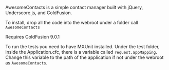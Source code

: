 AwesomeContacts is a simple contact manager built with jQuery, Underscore.js, and ColdFusion.

To install, drop all the code into the webroot under a folder call `AwesomeContacts`

Requires ColdFusion 9.0.1

To run the tests you need to have MXUnit installed. Under the test folder, inside the Application.cfc, there is a variable called `request.appMapping`. Change this variable to the path of the application if not under the webroot as `AwesomeContacts`.